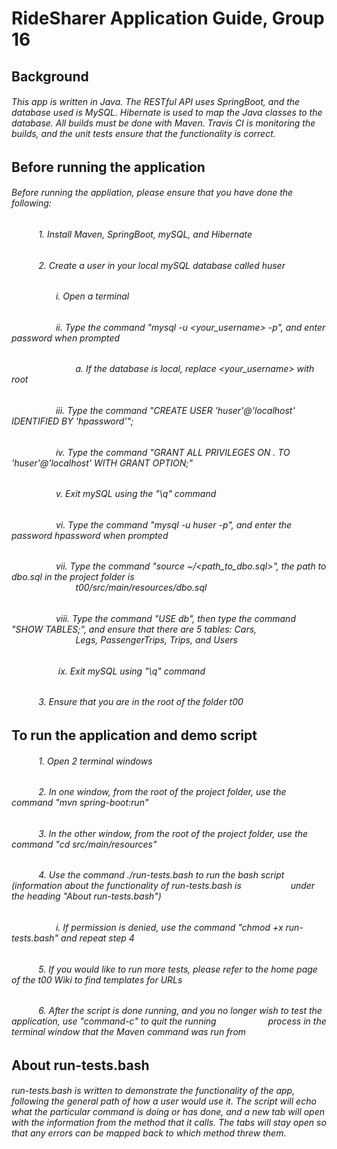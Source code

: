 # RideSharer Application Guide, Group 16
## Background
###### This app is written in Java.  The RESTful API uses SpringBoot, and the database used is MySQL.  Hibernate is used to map the Java classes to the database.  All builds must be done with Maven.  Travis CI is monitoring the builds, and the unit tests ensure that the functionality is correct.
## Before running the application
###### Before running the appliation, please ensure that you have done the following:
###### &nbsp;&nbsp;&nbsp;&nbsp;&nbsp;&nbsp;&nbsp;&nbsp;&nbsp;&nbsp; 1. Install Maven, SpringBoot, mySQL, and Hibernate
###### &nbsp;&nbsp;&nbsp;&nbsp;&nbsp;&nbsp;&nbsp;&nbsp;&nbsp;&nbsp; 2. Create a user in your local mySQL database called huser
###### &nbsp;&nbsp;&nbsp;&nbsp;&nbsp;&nbsp;&nbsp;&nbsp;&nbsp;&nbsp;&nbsp;&nbsp;&nbsp;&nbsp;&nbsp;&nbsp;&nbsp;&nbsp;i. Open a terminal
###### &nbsp;&nbsp;&nbsp;&nbsp;&nbsp;&nbsp;&nbsp;&nbsp;&nbsp;&nbsp;&nbsp;&nbsp;&nbsp;&nbsp;&nbsp;&nbsp;&nbsp;&nbsp;ii. Type the command "mysql -u <your_username> -p", and enter password when prompted
###### &nbsp;&nbsp;&nbsp;&nbsp;&nbsp;&nbsp;&nbsp;&nbsp;&nbsp;&nbsp;&nbsp;&nbsp;&nbsp;&nbsp;&nbsp;&nbsp;&nbsp;&nbsp;&nbsp;&nbsp;&nbsp;&nbsp;&nbsp;&nbsp;&nbsp;&nbsp;a. If the database is local, replace <your_username> with root
###### &nbsp;&nbsp;&nbsp;&nbsp;&nbsp;&nbsp;&nbsp;&nbsp;&nbsp;&nbsp;&nbsp;&nbsp;&nbsp;&nbsp;&nbsp;&nbsp;&nbsp;&nbsp;iii. Type the command "CREATE USER 'huser'@'localhost' IDENTIFIED BY 'hpassword'";
###### &nbsp;&nbsp;&nbsp;&nbsp;&nbsp;&nbsp;&nbsp;&nbsp;&nbsp;&nbsp;&nbsp;&nbsp;&nbsp;&nbsp;&nbsp;&nbsp;&nbsp;&nbsp;iv. Type the command "GRANT ALL PRIVILEGES ON *.* TO 'huser'@'localhost' WITH GRANT OPTION;"
###### &nbsp;&nbsp;&nbsp;&nbsp;&nbsp;&nbsp;&nbsp;&nbsp;&nbsp;&nbsp;&nbsp;&nbsp;&nbsp;&nbsp;&nbsp;&nbsp;&nbsp;&nbsp;v. Exit mySQL using the "\q" command
###### &nbsp;&nbsp;&nbsp;&nbsp;&nbsp;&nbsp;&nbsp;&nbsp;&nbsp;&nbsp;&nbsp;&nbsp;&nbsp;&nbsp;&nbsp;&nbsp;&nbsp;&nbsp;vi. Type the command "mysql -u huser -p", and enter the password hpassword when prompted
###### &nbsp;&nbsp;&nbsp;&nbsp;&nbsp;&nbsp;&nbsp;&nbsp;&nbsp;&nbsp;&nbsp;&nbsp;&nbsp;&nbsp;&nbsp;&nbsp;&nbsp;&nbsp;vii. Type the command "source ~/<path_to_dbo.sql>", the path to dbo.sql in the project folder is &nbsp;&nbsp;&nbsp;&nbsp;&nbsp;&nbsp;&nbsp;&nbsp;&nbsp;&nbsp;&nbsp;&nbsp;&nbsp;&nbsp;&nbsp;&nbsp;&nbsp;&nbsp;&nbsp;&nbsp;&nbsp;&nbsp;&nbsp;&nbsp;&nbsp;&nbsp;t00/src/main/resources/dbo.sql
###### &nbsp;&nbsp;&nbsp;&nbsp;&nbsp;&nbsp;&nbsp;&nbsp;&nbsp;&nbsp;&nbsp;&nbsp;&nbsp;&nbsp;&nbsp;&nbsp;&nbsp;&nbsp;viii. Type the command "USE db", then type the command "SHOW TABLES;", and ensure that there are 5 tables: Cars, &nbsp;&nbsp;&nbsp;&nbsp;&nbsp;&nbsp;&nbsp;&nbsp;&nbsp;&nbsp;&nbsp;&nbsp;&nbsp;&nbsp;&nbsp;&nbsp;&nbsp;&nbsp;&nbsp;&nbsp;&nbsp;&nbsp;&nbsp;&nbsp;&nbsp;&nbsp;Legs, PassengerTrips, Trips, and Users
###### &nbsp;&nbsp;&nbsp;&nbsp;&nbsp;&nbsp;&nbsp;&nbsp;&nbsp;&nbsp;&nbsp;&nbsp;&nbsp;&nbsp;&nbsp;&nbsp;&nbsp;&nbsp; ix. Exit mySQL using "\q" command
###### &nbsp;&nbsp;&nbsp;&nbsp;&nbsp;&nbsp;&nbsp;&nbsp;&nbsp;&nbsp; 3. Ensure that you are in the root of the folder t00
## To run the application and demo script
###### &nbsp;&nbsp;&nbsp;&nbsp;&nbsp;&nbsp;&nbsp;&nbsp;&nbsp;&nbsp; 1. Open 2 terminal windows
###### &nbsp;&nbsp;&nbsp;&nbsp;&nbsp;&nbsp;&nbsp;&nbsp;&nbsp;&nbsp; 2. In one window, from the root of the project folder, use the command "mvn spring-boot:run"
###### &nbsp;&nbsp;&nbsp;&nbsp;&nbsp;&nbsp;&nbsp;&nbsp;&nbsp;&nbsp; 3. In the other window, from the root of the project folder, use the command "cd src/main/resources"
###### &nbsp;&nbsp;&nbsp;&nbsp;&nbsp;&nbsp;&nbsp;&nbsp;&nbsp;&nbsp; 4. Use the command ./run-tests.bash to run the bash script (information about the functionality of run-tests.bash is &nbsp;&nbsp;&nbsp;&nbsp;&nbsp;&nbsp;&nbsp;&nbsp;&nbsp;&nbsp;&nbsp;&nbsp;&nbsp;&nbsp;&nbsp;&nbsp;&nbsp;&nbsp;&nbsp;under the heading "About run-tests.bash")
###### &nbsp;&nbsp;&nbsp;&nbsp;&nbsp;&nbsp;&nbsp;&nbsp;&nbsp;&nbsp;&nbsp;&nbsp;&nbsp;&nbsp;&nbsp;&nbsp;&nbsp;&nbsp;i. If permission is denied, use the command "chmod +x run-tests.bash" and repeat step 4
###### &nbsp;&nbsp;&nbsp;&nbsp;&nbsp;&nbsp;&nbsp;&nbsp;&nbsp;&nbsp; 5. If you would like to run more tests, please refer to the home page of the t00 Wiki to find templates for URLs
###### &nbsp;&nbsp;&nbsp;&nbsp;&nbsp;&nbsp;&nbsp;&nbsp;&nbsp;&nbsp; 6. After the script is done running, and you no longer wish to test the application, use "command-c" to quit the running &nbsp;&nbsp;&nbsp;&nbsp;&nbsp;&nbsp;&nbsp;&nbsp;&nbsp;&nbsp;&nbsp;&nbsp;&nbsp;&nbsp;&nbsp;&nbsp;&nbsp;&nbsp;&nbsp; process in the terminal window that the Maven command was run from
## About run-tests.bash
###### run-tests.bash is written to demonstrate the functionality of the app, following the general path of how a user would use it.  The script will echo what the particular command is doing or has done, and a new tab will open with the information from the method that it calls.  The tabs will stay open so that any errors can be mapped back to which method threw them.
